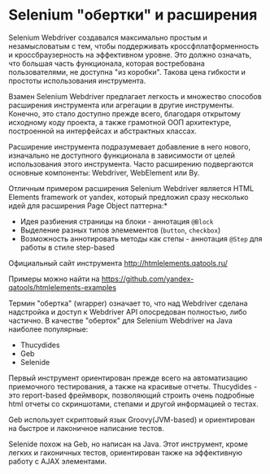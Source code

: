 # Selenium "обертки" и расширения
Selenium Webdriver создавался максимально простым и незамысловатым с тем, чтобы поддерживать кроссфплатформенность и кроссбраузерность на эффективном уровне. Это должно означать, что большая часть функционала, которая востребована пользователями, не доступна "из коробки". Такова цена гибкости и простоты использования инструмента.

Взамен Selenium Webdriver предлагает легкость и множество способов расширения инструмента или агрегации в другие инструменты. Конечно, это стало доступно прежде всего, благодаря открытому исходному коду проекта, а также грамотной ООП архитектуре, построенной на интерфейсах и абстрактных классах.

Расширение инструмента подразумевает добавление в него нового, изначально не доступного функционала в зависимости от целей использования этого инструмента. Часто расширению подвергаются основные компоненты: Webdriver, WebElement или By.

Отличным примером расширения Selenium Webdriver является HTML Elements framework от yandex, который предложил сразу несколько идей для расширения Page Object паттерна:* 
* Идея разбиения страницы на блоки - аннотация <code>@Block</code>
* Выделение разных типов элемементов (<code>button</code>, <code>checkbox</code>)
* Возможность аннотировать методы как степы - аннотация <code>@Step</code> для работы в стиле step-based

Официальный сайт инструмента http://htmlelements.qatools.ru/

Примеры можно найти на https://github.com/yandex-qatools/htmlelements-examples

Термин "обертка" (wrapper) означает то, что над Webdriver сделана надстройка и доступ к Webdriver API опосредован полностью, либо частично. В качестве "оберток" для Selenium Webdriver на Java наиболее популярные:
* Thucydides
* Geb
* Selenide

Первый инструмент ориентирован прежде всего на автоматизацию приемочного тестирования, а также на красивые отчеты. Thucydides - это report-based фреймворк, позволяющий строить очень подробные html отчеты со скриншотами, степами и другой информацией о тестах.

Geb использует скриптовый язык Groovy(JVM-based) и ориентирован на быстрое и лаконичное написание тестов.

Selenide похож на Geb, но написан на Java. Этот инструмент, кроме легких и гаконичных тестов, ориентирован также на эффективную работу с AJAX элементами.